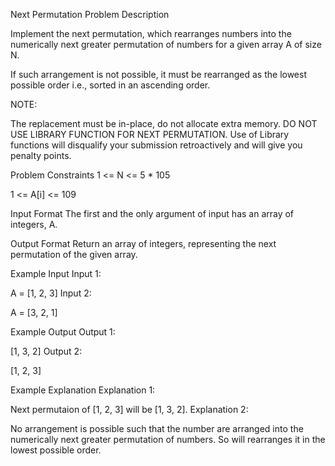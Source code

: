 Next Permutation
Problem Description

Implement the next permutation, which rearranges numbers into the numerically next greater permutation of numbers for a given array A of size N.

If such arrangement is not possible, it must be rearranged as the lowest possible order i.e., sorted in an ascending order.

NOTE:

The replacement must be in-place, do not allocate extra memory.
DO NOT USE LIBRARY FUNCTION FOR NEXT PERMUTATION. Use of Library functions will disqualify your submission retroactively and will give you penalty points.


Problem Constraints
1 <= N <= 5 * 105

1 <= A[i] <= 109



Input Format
The first and the only argument of input has an array of integers, A.



Output Format
Return an array of integers, representing the next permutation of the given array.



Example Input
Input 1:

 A = [1, 2, 3]
Input 2:

 A = [3, 2, 1]


Example Output
Output 1:

 [1, 3, 2]
Output 2:

 [1, 2, 3]


Example Explanation
Explanation 1:

 Next permutaion of [1, 2, 3] will be [1, 3, 2].
Explanation 2:

 No arrangement is possible such that the number are arranged into the numerically next greater permutation of numbers.
 So will rearranges it in the lowest possible order.